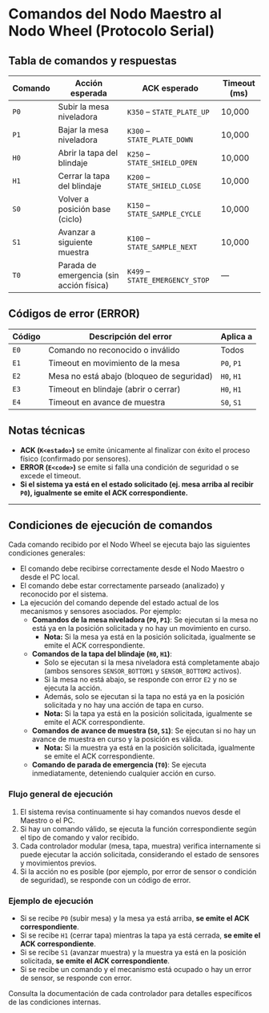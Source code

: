 # Comandos del Nodo Maestro al Nodo Wheel (Protocolo Serial)

## Tabla de comandos y respuestas

| Comando | Acción esperada                        | ACK esperado              | Timeout (ms) |
|---------|----------------------------------------|---------------------------|--------------|
| `P0`    | Subir la mesa niveladora               | `K350` – `STATE_PLATE_UP` | 10,000       |
| `P1`    | Bajar la mesa niveladora               | `K300` – `STATE_PLATE_DOWN` | 10,000     |
| `H0`    | Abrir la tapa del blindaje             | `K250` – `STATE_SHIELD_OPEN` | 10,000   |
| `H1`    | Cerrar la tapa del blindaje            | `K200` – `STATE_SHIELD_CLOSE` | 10,000  |
| `S0`    | Volver a posición base (ciclo)         | `K150` – `STATE_SAMPLE_CYCLE` | 10,000 |
| `S1`    | Avanzar a siguiente muestra            | `K100` – `STATE_SAMPLE_NEXT` | 10,000   |
| `T0`    | Parada de emergencia (sin acción física) | `K499` – `STATE_EMERGENCY_STOP` | —      |

## Códigos de error (ERROR)

| Código | Descripción del error                         | Aplica a       |
|--------|-----------------------------------------------|----------------|
| `E0`   | Comando no reconocido o inválido              | Todos          |
| `E1`   | Timeout en movimiento de la mesa              | `P0`, `P1`     |
| `E2`   | Mesa no está abajo (bloqueo de seguridad)     | `H0`, `H1`     |
| `E3`   | Timeout en blindaje (abrir o cerrar)          | `H0`, `H1`     |
| `E4`   | Timeout en avance de muestra                  | `S0`, `S1`     |

## Notas técnicas

- **ACK (`K<estado>`)** se emite únicamente al finalizar con éxito el proceso físico (confirmado por sensores).
- **ERROR (`E<code>`)** se emite si falla una condición de seguridad o se excede el timeout.
- **Si el sistema ya está en el estado solicitado (ej. mesa arriba al recibir `P0`), igualmente se emite el ACK correspondiente.**

---

## Condiciones de ejecución de comandos

Cada comando recibido por el Nodo Wheel se ejecuta bajo las siguientes condiciones generales:

- El comando debe recibirse correctamente desde el Nodo Maestro o desde el PC local.
- El comando debe estar correctamente parseado (analizado) y reconocido por el sistema.
- La ejecución del comando depende del estado actual de los mecanismos y sensores asociados. Por ejemplo:
  - **Comandos de la mesa niveladora (`P0`, `P1`)**: Se ejecutan si la mesa no está ya en la posición solicitada y no hay un movimiento en curso.  
    - **Nota:** Si la mesa ya está en la posición solicitada, igualmente se emite el ACK correspondiente.
  - **Comandos de la tapa del blindaje (`H0`, `H1`)**:  
    - Solo se ejecutan si la mesa niveladora está completamente abajo (ambos sensores `SENSOR_BOTTOM1` y `SENSOR_BOTTOM2` activos).
    - Si la mesa no está abajo, se responde con error `E2` y no se ejecuta la acción.
    - Además, solo se ejecutan si la tapa no está ya en la posición solicitada y no hay una acción de tapa en curso.  
    - **Nota:** Si la tapa ya está en la posición solicitada, igualmente se emite el ACK correspondiente.
  - **Comandos de avance de muestra (`S0`, `S1`)**: Se ejecutan si no hay un avance de muestra en curso y la posición es válida.  
    - **Nota:** Si la muestra ya está en la posición solicitada, igualmente se emite el ACK correspondiente.
  - **Comando de parada de emergencia (`T0`)**: Se ejecuta inmediatamente, deteniendo cualquier acción en curso.

### Flujo general de ejecución

1. El sistema revisa continuamente si hay comandos nuevos desde el Maestro o el PC.
2. Si hay un comando válido, se ejecuta la función correspondiente según el tipo de comando y valor recibido.
3. Cada controlador modular (mesa, tapa, muestra) verifica internamente si puede ejecutar la acción solicitada, considerando el estado de sensores y movimientos previos.
4. Si la acción no es posible (por ejemplo, por error de sensor o condición de seguridad), se responde con un código de error.

### Ejemplo de ejecución

- Si se recibe `P0` (subir mesa) y la mesa ya está arriba, **se emite el ACK correspondiente**.
- Si se recibe `H1` (cerrar tapa) mientras la tapa ya está cerrada, **se emite el ACK correspondiente**.
- Si se recibe `S1` (avanzar muestra) y la muestra ya está en la posición solicitada, **se emite el ACK correspondiente**.
- Si se recibe un comando y el mecanismo está ocupado o hay un error de sensor, se responde con error.

Consulta la documentación de cada controlador para detalles específicos de las condiciones internas.